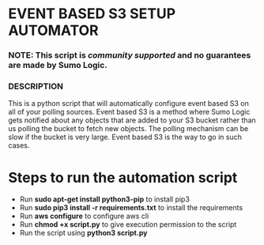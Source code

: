 # EVENT BASED S3 SETUP AUTOMATOR

### NOTE: This script is *community supported* and no guarantees are made by Sumo Logic.

### DESCRIPTION
This is a python script that will automatically configure event based S3 on all of your polling sources.
Event based S3 is a method where Sumo Logic gets notified about any objects that are added to your S3 bucket rather than us polling the bucket to fetch new objects. 
The polling mechanism can be slow if the bucket is very large. Event based S3 is the way to go in such cases. 

# Steps to run the automation script
* Run **sudo apt-get install python3-pip** to install pip3
* Run **sudo pip3 install -r requirements.txt** to install the requirements
* Run **aws configure** to configure aws cli
* Run **chmod +x script.py** to give execution permission to the script
* Run the script using **python3 script.py**